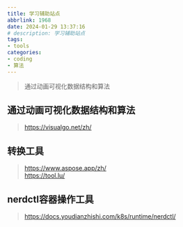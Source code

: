 ```yaml
---
title: 学习辅助站点
abbrlink: 1968
date: 2024-01-29 13:37:16
# description: 学习辅助站点
tags: 
- tools
categories: 
- coding
- 算法
---
```


>通过动画可视化数据结构和算法  
<!--more-->

## 通过动画可视化数据结构和算法  
>https://visualgo.net/zh/   
## 转换工具  
>https://www.aspose.app/zh/  
>https://tool.lu/  
## nerdctl容器操作工具  
>https://docs.youdianzhishi.com/k8s/runtime/nerdctl/  